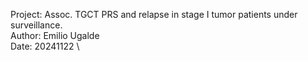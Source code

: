 Project: Assoc. TGCT PRS and relapse in stage I tumor patients under surveillance. \
Author: Emilio Ugalde \
Date: 20241122 \
